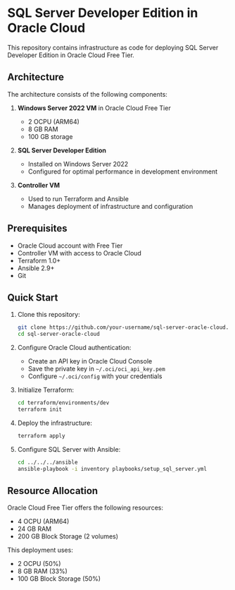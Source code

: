 # SQL Server Developer Edition in Oracle Cloud

This repository contains infrastructure as code for deploying SQL Server Developer Edition in Oracle Cloud Free Tier.

## Architecture

The architecture consists of the following components:

1. **Windows Server 2022 VM** in Oracle Cloud Free Tier
   - 2 OCPU (ARM64)
   - 8 GB RAM
   - 100 GB storage

2. **SQL Server Developer Edition**
   - Installed on Windows Server 2022
   - Configured for optimal performance in development environment

3. **Controller VM**
   - Used to run Terraform and Ansible
   - Manages deployment of infrastructure and configuration

## Prerequisites

- Oracle Cloud account with Free Tier
- Controller VM with access to Oracle Cloud
- Terraform 1.0+
- Ansible 2.9+
- Git

## Quick Start

1. Clone this repository:
   ```bash
   git clone https://github.com/your-username/sql-server-oracle-cloud.git
   cd sql-server-oracle-cloud
   ```

2. Configure Oracle Cloud authentication:
   - Create an API key in Oracle Cloud Console
   - Save the private key in `~/.oci/oci_api_key.pem`
   - Configure `~/.oci/config` with your credentials

3. Initialize Terraform:
   ```bash
   cd terraform/environments/dev
   terraform init
   ```

4. Deploy the infrastructure:
   ```bash
   terraform apply
   ```

5. Configure SQL Server with Ansible:
   ```bash
   cd ../../../ansible
   ansible-playbook -i inventory playbooks/setup_sql_server.yml
   ```

## Resource Allocation

Oracle Cloud Free Tier offers the following resources:
- 4 OCPU (ARM64)
- 24 GB RAM
- 200 GB Block Storage (2 volumes)

This deployment uses:
- 2 OCPU (50%)
- 8 GB RAM (33%)
- 100 GB Block Storage (50%)

